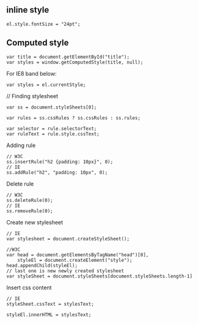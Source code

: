 ## inline style

```
el.style.fontSize = "24pt";
```


## Computed style

```
var title = document.getElementById("title");
var styles = window.getComputedStyle(title, null);
```

For IE8 band below:

```
var styles = el.currentStyle;
```

// Finding stylesheet

```
var ss = document.styleSheets[0];

var rules = ss.cssRules ? ss.cssRules : ss.rules;

var selector = rule.selectorText;
var ruleText = rule.style.cssText;
```

Adding rule

```
// W3C
ss.insertRule("h2 {padding: 10px}", 0);
// IE
ss.addRule("h2", "padding: 10px", 0);

```

Delete rule
```
// W3C
ss.deleteRule(0);
// IE
ss.removeRule(0);

```

Create new stylesheet

```
// IE
var stylesheet = document.createStyleSheet();
```

```
//W3C
var head = document.getElementsByTagName("head")[0],
    styleEl = document.createElement("style");
head.appendChild(styleEl);
// last one is new newly created stylesheet
var styleSheet = document.styleSheets[document.styleSheets.length-1]
```


Insert css content

```
// IE
styleSheet.cssText = stylesText;
```

```
styleEl.innerHTML = stylesText;
```
